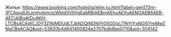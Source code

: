 Жилье:
https://www.booking.com/hotel/jp/elim.ru.html?label=gen173nr-1FCAsodUILemhvbmctcWktd3VIIVgEaMIBiAEBmAEhuAEXyAEM2AEB6AEB-AECiAIBqAIDuAKH-LTCBsACAdICJDY3ZjNjMDU4LTJkN2QtNDNlYi05ODIzLTRjYjYxNGI5YmMwZNgCBeACAQ&sid=53920b4d641400824e2707bdb6be0710&aid=304142

